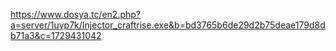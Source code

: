 https://www.dosya.tc/en2.php?a=server/1uyp7k/Injector_craftrise.exe&b=bd3765b6de29d2b75deae179d8db71a3&c=1729431042
